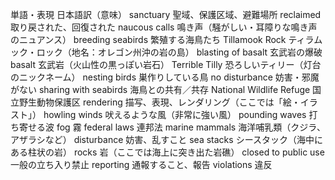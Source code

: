 単語・表現
日本語訳（意味）
sanctuary
聖域、保護区域、避難場所
reclaimed
取り戻された、回復された
naucous calls
鳴き声（騒がしい・耳障りな鳴き声のニュアンス）
breeding seabirds
繁殖する海鳥たち
Tillamook Rock
ティラムック・ロック（地名：オレゴン州沖の岩の島）
blasting of basalt
玄武岩の爆破
basalt
玄武岩（火山性の黒っぽい岩石）
Terrible Tilly
恐ろしいティリー（灯台のニックネーム）
nesting birds
巣作りしている鳥
no disturbance
妨害・邪魔がない
sharing with seabirds
海鳥との共有／共存
National Wildlife Refuge
国立野生動物保護区
rendering
描写、表現、レンダリング（ここでは「絵・イラスト」）
howling winds
吠えるような風（非常に強い風）
pounding waves
打ち寄せる波
fog
霧
federal laws
連邦法
marine mammals
海洋哺乳類（クジラ、アザラシなど）
disturbance
妨害、乱すこと
sea stacks
シースタック（海中にある柱状の岩）
rocks
岩（ここでは海上に突き出た岩礁）
closed to public use
一般の立ち入り禁止
reporting
通報すること、報告
violations
違反

